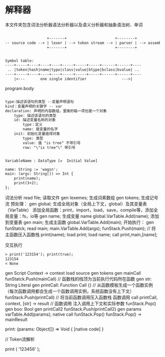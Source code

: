 ﻿# 解释器

本文件夹包含词法分析器语法分析器以及语义分析器和抽象语法树、单词

```txt

                   +-------+                      +--------+
-- source code --> | lexer | --> token stream --> | parser | --> assembly
                   +-------+                      +--------+

```

```txt

Symbol table:
----+-----+----+----+----+-----+-----+-----+------+------+----
 .. |token|hash|name|type|class|value|btype|bclass|bvalue| ..
----+-----+----+----+----+-----+-----+-----+------+------+----
    |<---       one single identifier                --->|

```

program.body
```txt

type:描述该语句的类型 --变量声明语句
kind：变量声明的关键字 -- var
declaration: 声明的内容数组，里面的每一项也是一个对象
    type: 描述该语句的类型 
    id: 描述变量名称的对象
        type：定义
        name: 是变量的名字
    init: 初始化变量值得对象
        type: 类型
        value: 值 "is tree" 不带引号
        row: "\"is tree"\" 带引号

```

```

VariableName : DataType [=  Initial Value]

```
```txt
name: String := 'wagsn';
main: (args: String[]) => Int {
	print(name);
	print(3+2);
};
```
词法分析
read file;  读取文件
gen lexemes; 生成词素数组
gen tokens;  生成记号流
预处理：
gen global; 生成全局对象（全局上下文，global）及其变量表（VarTable）
添加全局函数：print，import，load，save，compile等，添加全局变量：fs，io等
gen name;  生成变量 name
global.VarTable.Add(name);  添加到变量表
gen main;  生成主函数
global.VarTable.Add(main);
开始执行：
gen funStatck;
read main;
main.VarTable.Add(args);
funStack.Push(main);  // 将主函数压入函数栈
print(name);
	load print;
	load name;
	call print,main,[name];

交互执行

```txt
> print('123154'); print(true);
123154
< None
```
gen Script Context -> context
load source
gen tokens
gen mainCall
funStatck.Push(mainCall)  // 函数栈的栈顶为当前执行代码所在函数
	gen str: String Literal
	gen printCall: Function Call {}  // 从函数模板生成一个函数实例（每次函数调用都会生成一个函数调用实例，系统函数没有上下文）
	funStack.Push(printCall)  // 将当前函数调用压入函数栈 函数调用
		call printCall, context, [str] -> result //  函数调用 注入调用上下文和实际参数
	funStack.Pop()
	gen boo: Bool
	gen printCall2
	funStack.Push(printCall2)
		gen params
		varTable.Add(params);
		native call 
	funStack.Pop()
funStack.Pop() -> mainResult


print: (params: Object[]) => Void {
	[native code]
}

// Token流解析

print ( '123456' );


